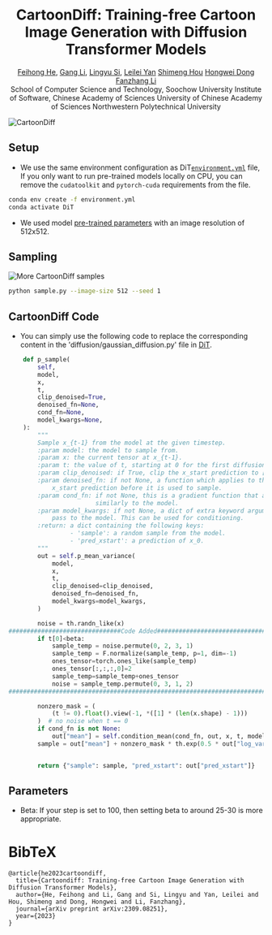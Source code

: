 <div align="center">

<h1>CartoonDiff: Training-free Cartoon Image Generation with Diffusion Transformer Models</h1>

<div>
    <a href="" target="_blank">Feihong He</a><sup></sup>,
    <a href="" target="_blank">Gang Li</a><sup></sup>,
    <a href="" target="_blank">Lingyu Si</a><sup></sup>,
    <a href="" target="_blank">Leilei Yan</a><sup></sup>
    <a href="" target="_blank">Shimeng Hou</a><sup></sup>
    <a href="" target="_blank">Hongwei Dong</a><sup></sup>
    <a href="" target="_blank">Fanzhang Li</a><sup></sup>
</div>
<div>
    <sup></sup>School of Computer Science and Technology, Soochow University
    <sup></sup>Institute of Software, Chinese Academy of Sciences
    <sup></sup>University of Chinese Academy of Sciences
    <sup></sup>Northwestern Polytechnical University
</div>

</div>

![CartoonDiff](visuals/sample_grid_0.png)

## Setup
- We use the same environment configuration as DiT[`environment.yml`](environment.yml) file, If you only want 
to run pre-trained models locally on CPU, you can remove the `cudatoolkit` and `pytorch-cuda` requirements from the file.
```bash
conda env create -f environment.yml
conda activate DiT
```
- We used model <a href="https://dl.fbaipublicfiles.com/DiT/models/DiT-XL-2-512x512.pt" target="_blank">pre-trained parameters</a> with an image resolution of 512x512.

## Sampling
![More CartoonDiff samples](visuals/sample_grid_1.png)
```bash
python sample.py --image-size 512 --seed 1
```

## CartoonDiff Code
- You can simply use the following code to replace the corresponding content in the 'diffusion/gaussian_diffusion.py' file in <a href="https://github.com/facebookresearch/DiT" target="_blank">DiT</a>.
```python
    def p_sample(
        self,
        model,
        x,
        t,
        clip_denoised=True,
        denoised_fn=None,
        cond_fn=None,
        model_kwargs=None,
    ):
        """
        Sample x_{t-1} from the model at the given timestep.
        :param model: the model to sample from.
        :param x: the current tensor at x_{t-1}.
        :param t: the value of t, starting at 0 for the first diffusion step.
        :param clip_denoised: if True, clip the x_start prediction to [-1, 1].
        :param denoised_fn: if not None, a function which applies to the
            x_start prediction before it is used to sample.
        :param cond_fn: if not None, this is a gradient function that acts
                        similarly to the model.
        :param model_kwargs: if not None, a dict of extra keyword arguments to
            pass to the model. This can be used for conditioning.
        :return: a dict containing the following keys:
                 - 'sample': a random sample from the model.
                 - 'pred_xstart': a prediction of x_0.
        """
        out = self.p_mean_variance(
            model,
            x,
            t,
            clip_denoised=clip_denoised,
            denoised_fn=denoised_fn,
            model_kwargs=model_kwargs,
        )

        noise = th.randn_like(x)
###############################Code Added###############################
        if t[0]<beta:
            sample_temp = noise.permute(0, 2, 3, 1)
            sample_temp = F.normalize(sample_temp, p=1, dim=-1)
            ones_tensor=torch.ones_like(sample_temp)
            ones_tensor[:,:,:,0]=2
            sample_temp=sample_temp+ones_tensor
            noise = sample_temp.permute(0, 3, 1, 2)
########################################################################

        nonzero_mask = (
            (t != 0).float().view(-1, *([1] * (len(x.shape) - 1)))
        )  # no noise when t == 0
        if cond_fn is not None:
            out["mean"] = self.condition_mean(cond_fn, out, x, t, model_kwargs=model_kwargs)
        sample = out["mean"] + nonzero_mask * th.exp(0.5 * out["log_variance"]) * noise


        return {"sample": sample, "pred_xstart": out["pred_xstart"]}
```

## Parameters

- Beta: If your step is set to 100, then setting beta to around 25-30 is more appropriate.


# BibTeX
```
@article{he2023cartoondiff,
  title={Cartoondiff: Training-free Cartoon Image Generation with Diffusion Transformer Models},
  author={He, Feihong and Li, Gang and Si, Lingyu and Yan, Leilei and Hou, Shimeng and Dong, Hongwei and Li, Fanzhang},
  journal={arXiv preprint arXiv:2309.08251},
  year={2023}
}
```

